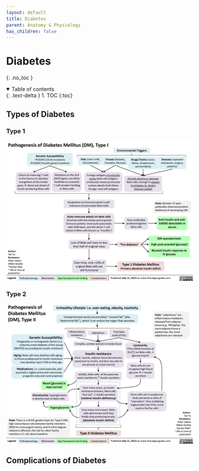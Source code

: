 ```yaml
---
layout: default
title: Diabetes
parent: Anatomy & Physiology
has_children: false
---
```


# Diabetes
{: .no_toc }

<details open markdown="block">
  <summary>
    Table of contents
  </summary>
  {: .text-delta }
1. TOC
{:toc}
</details>

## Types of Diabetes

### Type 1

![T1DM pathogenesis](/assets/images/DM-I-pathogenesis.jpg)

### Type 2

![Type 2 DM pathogenesis](/assets/images/DM-II-pathogenesis.jpg)

## Complications of Diabetes
